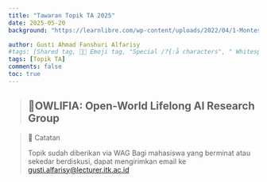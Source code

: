 ```yaml
---
title: "Tawaran Topik TA 2025"
date: 2025-05-20
background: "https://learnlibre.com/wp-content/uploads/2022/04/1-Montessori-Science-Project-Ideas-Make-a-Diorama-624x351.jpg"

author: Gusti Ahmad Fanshuri Alfarisy
#tags: [Shared tag, 👩‍🔬 Emoji tag, "Special /?{:å characters", " Whitespace before and after "]
tags: [Topik TA]
comments: false
toc: true
---
```


> ## **🦉OWLIFIA: Open-World Lifelong AI Research Group**

> 📝 Catatan
> 
> Topik sudah diberikan via WAG
> Bagi mahasiswa yang berminat atau sekedar berdiskusi, dapat mengirimkan email ke gusti.alfarisy@lecturer.itk.ac.id